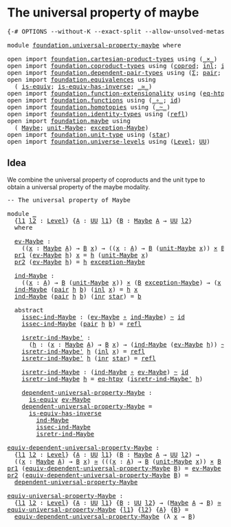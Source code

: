 # The universal property of maybe

<pre class="Agda"><a id="44" class="Symbol">{-#</a> <a id="48" class="Keyword">OPTIONS</a> <a id="56" class="Pragma">--without-K</a> <a id="68" class="Pragma">--exact-split</a> <a id="82" class="Pragma">--allow-unsolved-metas</a> <a id="105" class="Symbol">#-}</a>

<a id="110" class="Keyword">module</a> <a id="117" href="foundation.universal-property-maybe.html" class="Module">foundation.universal-property-maybe</a> <a id="153" class="Keyword">where</a>

<a id="160" class="Keyword">open</a> <a id="165" class="Keyword">import</a> <a id="172" href="foundation.cartesian-product-types.html" class="Module">foundation.cartesian-product-types</a> <a id="207" class="Keyword">using</a> <a id="213" class="Symbol">(</a><a id="214" href="foundation-core.cartesian-product-types.html#577" class="Function Operator">_×_</a><a id="217" class="Symbol">)</a>
<a id="219" class="Keyword">open</a> <a id="224" class="Keyword">import</a> <a id="231" href="foundation.coproduct-types.html" class="Module">foundation.coproduct-types</a> <a id="258" class="Keyword">using</a> <a id="264" class="Symbol">(</a><a id="265" href="foundation.coproduct-types.html#1168" class="Datatype">coprod</a><a id="271" class="Symbol">;</a> <a id="273" href="foundation.coproduct-types.html#1239" class="InductiveConstructor">inl</a><a id="276" class="Symbol">;</a> <a id="278" href="foundation.coproduct-types.html#1262" class="InductiveConstructor">inr</a><a id="281" class="Symbol">)</a>
<a id="283" class="Keyword">open</a> <a id="288" class="Keyword">import</a> <a id="295" href="foundation.dependent-pair-types.html" class="Module">foundation.dependent-pair-types</a> <a id="327" class="Keyword">using</a> <a id="333" class="Symbol">(</a><a id="334" href="foundation-core.dependent-pair-types.html#502" class="Record">Σ</a><a id="335" class="Symbol">;</a> <a id="337" href="foundation-core.dependent-pair-types.html#575" class="InductiveConstructor">pair</a><a id="341" class="Symbol">;</a> <a id="343" href="foundation-core.dependent-pair-types.html#592" class="Field">pr1</a><a id="346" class="Symbol">;</a> <a id="348" href="foundation-core.dependent-pair-types.html#604" class="Field">pr2</a><a id="351" class="Symbol">)</a>
<a id="353" class="Keyword">open</a> <a id="358" class="Keyword">import</a> <a id="365" href="foundation.equivalences.html" class="Module">foundation.equivalences</a> <a id="389" class="Keyword">using</a>
  <a id="397" class="Symbol">(</a> <a id="399" href="foundation-core.equivalences.html#1542" class="Function">is-equiv</a><a id="407" class="Symbol">;</a> <a id="409" href="foundation-core.equivalences.html#2999" class="Function">is-equiv-has-inverse</a><a id="429" class="Symbol">;</a> <a id="431" href="foundation-core.equivalences.html#1607" class="Function Operator">_≃_</a><a id="434" class="Symbol">)</a>
<a id="436" class="Keyword">open</a> <a id="441" class="Keyword">import</a> <a id="448" href="foundation.function-extensionality.html" class="Module">foundation.function-extensionality</a> <a id="483" class="Keyword">using</a> <a id="489" class="Symbol">(</a><a id="490" href="foundation.function-extensionality.html#1446" class="Function">eq-htpy</a><a id="497" class="Symbol">)</a>
<a id="499" class="Keyword">open</a> <a id="504" class="Keyword">import</a> <a id="511" href="foundation.functions.html" class="Module">foundation.functions</a> <a id="532" class="Keyword">using</a> <a id="538" class="Symbol">(</a><a id="539" href="foundation-core.functions.html#407" class="Function Operator">_∘_</a><a id="542" class="Symbol">;</a> <a id="544" href="foundation-core.functions.html#309" class="Function">id</a><a id="546" class="Symbol">)</a>
<a id="548" class="Keyword">open</a> <a id="553" class="Keyword">import</a> <a id="560" href="foundation.homotopies.html" class="Module">foundation.homotopies</a> <a id="582" class="Keyword">using</a> <a id="588" class="Symbol">(</a><a id="589" href="foundation-core.homotopies.html#467" class="Function Operator">_~_</a><a id="592" class="Symbol">)</a>
<a id="594" class="Keyword">open</a> <a id="599" class="Keyword">import</a> <a id="606" href="foundation.identity-types.html" class="Module">foundation.identity-types</a> <a id="632" class="Keyword">using</a> <a id="638" class="Symbol">(</a><a id="639" href="foundation-core.identity-types.html#694" class="InductiveConstructor">refl</a><a id="643" class="Symbol">)</a>
<a id="645" class="Keyword">open</a> <a id="650" class="Keyword">import</a> <a id="657" href="foundation.maybe.html" class="Module">foundation.maybe</a> <a id="674" class="Keyword">using</a>
  <a id="682" class="Symbol">(</a> <a id="684" href="foundation.maybe.html#1378" class="Function">Maybe</a><a id="689" class="Symbol">;</a> <a id="691" href="foundation.maybe.html#1437" class="Function">unit-Maybe</a><a id="701" class="Symbol">;</a> <a id="703" href="foundation.maybe.html#1935" class="Function">exception-Maybe</a><a id="718" class="Symbol">)</a>
<a id="720" class="Keyword">open</a> <a id="725" class="Keyword">import</a> <a id="732" href="foundation.unit-type.html" class="Module">foundation.unit-type</a> <a id="753" class="Keyword">using</a> <a id="759" class="Symbol">(</a><a id="760" href="foundation.unit-type.html#999" class="InductiveConstructor">star</a><a id="764" class="Symbol">)</a>
<a id="766" class="Keyword">open</a> <a id="771" class="Keyword">import</a> <a id="778" href="foundation.universe-levels.html" class="Module">foundation.universe-levels</a> <a id="805" class="Keyword">using</a> <a id="811" class="Symbol">(</a><a id="812" href="Agda.Primitive.html#597" class="Postulate">Level</a><a id="817" class="Symbol">;</a> <a id="819" href="foundation-core.universe-levels.html#222" class="Primitive">UU</a><a id="821" class="Symbol">)</a>
</pre>
## Idea

We combine the universal property of coproducts and the unit type to obtain a universal property of the maybe modality.

<pre class="Agda"><a id="966" class="Comment">-- The universal property of Maybe</a>

<a id="1002" class="Keyword">module</a> <a id="1009" href="foundation.universal-property-maybe.html#1009" class="Module">_</a>
  <a id="1013" class="Symbol">{</a><a id="1014" href="foundation.universal-property-maybe.html#1014" class="Bound">l1</a> <a id="1017" href="foundation.universal-property-maybe.html#1017" class="Bound">l2</a> <a id="1020" class="Symbol">:</a> <a id="1022" href="Agda.Primitive.html#597" class="Postulate">Level</a><a id="1027" class="Symbol">}</a> <a id="1029" class="Symbol">{</a><a id="1030" href="foundation.universal-property-maybe.html#1030" class="Bound">A</a> <a id="1032" class="Symbol">:</a> <a id="1034" href="foundation-core.universe-levels.html#222" class="Primitive">UU</a> <a id="1037" href="foundation.universal-property-maybe.html#1014" class="Bound">l1</a><a id="1039" class="Symbol">}</a> <a id="1041" class="Symbol">{</a><a id="1042" href="foundation.universal-property-maybe.html#1042" class="Bound">B</a> <a id="1044" class="Symbol">:</a> <a id="1046" href="foundation.maybe.html#1378" class="Function">Maybe</a> <a id="1052" href="foundation.universal-property-maybe.html#1030" class="Bound">A</a> <a id="1054" class="Symbol">→</a> <a id="1056" href="foundation-core.universe-levels.html#222" class="Primitive">UU</a> <a id="1059" href="foundation.universal-property-maybe.html#1017" class="Bound">l2</a><a id="1061" class="Symbol">}</a>
  <a id="1065" class="Keyword">where</a>

  <a id="1074" href="foundation.universal-property-maybe.html#1074" class="Function">ev-Maybe</a> <a id="1083" class="Symbol">:</a>
    <a id="1089" class="Symbol">((</a><a id="1091" href="foundation.universal-property-maybe.html#1091" class="Bound">x</a> <a id="1093" class="Symbol">:</a> <a id="1095" href="foundation.maybe.html#1378" class="Function">Maybe</a> <a id="1101" href="foundation.universal-property-maybe.html#1030" class="Bound">A</a><a id="1102" class="Symbol">)</a> <a id="1104" class="Symbol">→</a> <a id="1106" href="foundation.universal-property-maybe.html#1042" class="Bound">B</a> <a id="1108" href="foundation.universal-property-maybe.html#1091" class="Bound">x</a><a id="1109" class="Symbol">)</a> <a id="1111" class="Symbol">→</a> <a id="1113" class="Symbol">((</a><a id="1115" href="foundation.universal-property-maybe.html#1115" class="Bound">x</a> <a id="1117" class="Symbol">:</a> <a id="1119" href="foundation.universal-property-maybe.html#1030" class="Bound">A</a><a id="1120" class="Symbol">)</a> <a id="1122" class="Symbol">→</a> <a id="1124" href="foundation.universal-property-maybe.html#1042" class="Bound">B</a> <a id="1126" class="Symbol">(</a><a id="1127" href="foundation.maybe.html#1437" class="Function">unit-Maybe</a> <a id="1138" href="foundation.universal-property-maybe.html#1115" class="Bound">x</a><a id="1139" class="Symbol">))</a> <a id="1142" href="foundation-core.cartesian-product-types.html#577" class="Function Operator">×</a> <a id="1144" href="foundation.universal-property-maybe.html#1042" class="Bound">B</a> <a id="1146" href="foundation.maybe.html#1935" class="Function">exception-Maybe</a>
  <a id="1164" href="foundation-core.dependent-pair-types.html#592" class="Field">pr1</a> <a id="1168" class="Symbol">(</a><a id="1169" href="foundation.universal-property-maybe.html#1074" class="Function">ev-Maybe</a> <a id="1178" href="foundation.universal-property-maybe.html#1178" class="Bound">h</a><a id="1179" class="Symbol">)</a> <a id="1181" href="foundation.universal-property-maybe.html#1181" class="Bound">x</a> <a id="1183" class="Symbol">=</a> <a id="1185" href="foundation.universal-property-maybe.html#1178" class="Bound">h</a> <a id="1187" class="Symbol">(</a><a id="1188" href="foundation.maybe.html#1437" class="Function">unit-Maybe</a> <a id="1199" href="foundation.universal-property-maybe.html#1181" class="Bound">x</a><a id="1200" class="Symbol">)</a>
  <a id="1204" href="foundation-core.dependent-pair-types.html#604" class="Field">pr2</a> <a id="1208" class="Symbol">(</a><a id="1209" href="foundation.universal-property-maybe.html#1074" class="Function">ev-Maybe</a> <a id="1218" href="foundation.universal-property-maybe.html#1218" class="Bound">h</a><a id="1219" class="Symbol">)</a> <a id="1221" class="Symbol">=</a> <a id="1223" href="foundation.universal-property-maybe.html#1218" class="Bound">h</a> <a id="1225" href="foundation.maybe.html#1935" class="Function">exception-Maybe</a>
  
  <a id="1246" href="foundation.universal-property-maybe.html#1246" class="Function">ind-Maybe</a> <a id="1256" class="Symbol">:</a>
    <a id="1262" class="Symbol">((</a><a id="1264" href="foundation.universal-property-maybe.html#1264" class="Bound">x</a> <a id="1266" class="Symbol">:</a> <a id="1268" href="foundation.universal-property-maybe.html#1030" class="Bound">A</a><a id="1269" class="Symbol">)</a> <a id="1271" class="Symbol">→</a> <a id="1273" href="foundation.universal-property-maybe.html#1042" class="Bound">B</a> <a id="1275" class="Symbol">(</a><a id="1276" href="foundation.maybe.html#1437" class="Function">unit-Maybe</a> <a id="1287" href="foundation.universal-property-maybe.html#1264" class="Bound">x</a><a id="1288" class="Symbol">))</a> <a id="1291" href="foundation-core.cartesian-product-types.html#577" class="Function Operator">×</a> <a id="1293" class="Symbol">(</a><a id="1294" href="foundation.universal-property-maybe.html#1042" class="Bound">B</a> <a id="1296" href="foundation.maybe.html#1935" class="Function">exception-Maybe</a><a id="1311" class="Symbol">)</a> <a id="1313" class="Symbol">→</a> <a id="1315" class="Symbol">(</a><a id="1316" href="foundation.universal-property-maybe.html#1316" class="Bound">x</a> <a id="1318" class="Symbol">:</a> <a id="1320" href="foundation.maybe.html#1378" class="Function">Maybe</a> <a id="1326" href="foundation.universal-property-maybe.html#1030" class="Bound">A</a><a id="1327" class="Symbol">)</a> <a id="1329" class="Symbol">→</a> <a id="1331" href="foundation.universal-property-maybe.html#1042" class="Bound">B</a> <a id="1333" href="foundation.universal-property-maybe.html#1316" class="Bound">x</a>
  <a id="1337" href="foundation.universal-property-maybe.html#1246" class="Function">ind-Maybe</a> <a id="1347" class="Symbol">(</a><a id="1348" href="foundation-core.dependent-pair-types.html#575" class="InductiveConstructor">pair</a> <a id="1353" href="foundation.universal-property-maybe.html#1353" class="Bound">h</a> <a id="1355" href="foundation.universal-property-maybe.html#1355" class="Bound">b</a><a id="1356" class="Symbol">)</a> <a id="1358" class="Symbol">(</a><a id="1359" href="foundation.coproduct-types.html#1239" class="InductiveConstructor">inl</a> <a id="1363" href="foundation.universal-property-maybe.html#1363" class="Bound">x</a><a id="1364" class="Symbol">)</a> <a id="1366" class="Symbol">=</a> <a id="1368" href="foundation.universal-property-maybe.html#1353" class="Bound">h</a> <a id="1370" href="foundation.universal-property-maybe.html#1363" class="Bound">x</a>
  <a id="1374" href="foundation.universal-property-maybe.html#1246" class="Function">ind-Maybe</a> <a id="1384" class="Symbol">(</a><a id="1385" href="foundation-core.dependent-pair-types.html#575" class="InductiveConstructor">pair</a> <a id="1390" href="foundation.universal-property-maybe.html#1390" class="Bound">h</a> <a id="1392" href="foundation.universal-property-maybe.html#1392" class="Bound">b</a><a id="1393" class="Symbol">)</a> <a id="1395" class="Symbol">(</a><a id="1396" href="foundation.coproduct-types.html#1262" class="InductiveConstructor">inr</a> <a id="1400" href="foundation.unit-type.html#999" class="InductiveConstructor">star</a><a id="1404" class="Symbol">)</a> <a id="1406" class="Symbol">=</a> <a id="1408" href="foundation.universal-property-maybe.html#1392" class="Bound">b</a>

  <a id="1413" class="Keyword">abstract</a>
    <a id="1426" href="foundation.universal-property-maybe.html#1426" class="Function">issec-ind-Maybe</a> <a id="1442" class="Symbol">:</a> <a id="1444" class="Symbol">(</a><a id="1445" href="foundation.universal-property-maybe.html#1074" class="Function">ev-Maybe</a> <a id="1454" href="foundation-core.functions.html#407" class="Function Operator">∘</a> <a id="1456" href="foundation.universal-property-maybe.html#1246" class="Function">ind-Maybe</a><a id="1465" class="Symbol">)</a> <a id="1467" href="foundation-core.homotopies.html#467" class="Function Operator">~</a> <a id="1469" href="foundation-core.functions.html#309" class="Function">id</a>
    <a id="1476" href="foundation.universal-property-maybe.html#1426" class="Function">issec-ind-Maybe</a> <a id="1492" class="Symbol">(</a><a id="1493" href="foundation-core.dependent-pair-types.html#575" class="InductiveConstructor">pair</a> <a id="1498" href="foundation.universal-property-maybe.html#1498" class="Bound">h</a> <a id="1500" href="foundation.universal-property-maybe.html#1500" class="Bound">b</a><a id="1501" class="Symbol">)</a> <a id="1503" class="Symbol">=</a> <a id="1505" href="foundation-core.identity-types.html#694" class="InductiveConstructor">refl</a>

    <a id="1515" href="foundation.universal-property-maybe.html#1515" class="Function">isretr-ind-Maybe&#39;</a> <a id="1533" class="Symbol">:</a>
      <a id="1541" class="Symbol">(</a><a id="1542" href="foundation.universal-property-maybe.html#1542" class="Bound">h</a> <a id="1544" class="Symbol">:</a> <a id="1546" class="Symbol">(</a><a id="1547" href="foundation.universal-property-maybe.html#1547" class="Bound">x</a> <a id="1549" class="Symbol">:</a> <a id="1551" href="foundation.maybe.html#1378" class="Function">Maybe</a> <a id="1557" href="foundation.universal-property-maybe.html#1030" class="Bound">A</a><a id="1558" class="Symbol">)</a> <a id="1560" class="Symbol">→</a> <a id="1562" href="foundation.universal-property-maybe.html#1042" class="Bound">B</a> <a id="1564" href="foundation.universal-property-maybe.html#1547" class="Bound">x</a><a id="1565" class="Symbol">)</a> <a id="1567" class="Symbol">→</a> <a id="1569" class="Symbol">(</a><a id="1570" href="foundation.universal-property-maybe.html#1246" class="Function">ind-Maybe</a> <a id="1580" class="Symbol">(</a><a id="1581" href="foundation.universal-property-maybe.html#1074" class="Function">ev-Maybe</a> <a id="1590" href="foundation.universal-property-maybe.html#1542" class="Bound">h</a><a id="1591" class="Symbol">))</a> <a id="1594" href="foundation-core.homotopies.html#467" class="Function Operator">~</a> <a id="1596" href="foundation.universal-property-maybe.html#1542" class="Bound">h</a>
    <a id="1602" href="foundation.universal-property-maybe.html#1515" class="Function">isretr-ind-Maybe&#39;</a> <a id="1620" href="foundation.universal-property-maybe.html#1620" class="Bound">h</a> <a id="1622" class="Symbol">(</a><a id="1623" href="foundation.coproduct-types.html#1239" class="InductiveConstructor">inl</a> <a id="1627" href="foundation.universal-property-maybe.html#1627" class="Bound">x</a><a id="1628" class="Symbol">)</a> <a id="1630" class="Symbol">=</a> <a id="1632" href="foundation-core.identity-types.html#694" class="InductiveConstructor">refl</a>
    <a id="1641" href="foundation.universal-property-maybe.html#1515" class="Function">isretr-ind-Maybe&#39;</a> <a id="1659" href="foundation.universal-property-maybe.html#1659" class="Bound">h</a> <a id="1661" class="Symbol">(</a><a id="1662" href="foundation.coproduct-types.html#1262" class="InductiveConstructor">inr</a> <a id="1666" href="foundation.unit-type.html#999" class="InductiveConstructor">star</a><a id="1670" class="Symbol">)</a> <a id="1672" class="Symbol">=</a> <a id="1674" href="foundation-core.identity-types.html#694" class="InductiveConstructor">refl</a>

    <a id="1684" href="foundation.universal-property-maybe.html#1684" class="Function">isretr-ind-Maybe</a> <a id="1701" class="Symbol">:</a> <a id="1703" class="Symbol">(</a><a id="1704" href="foundation.universal-property-maybe.html#1246" class="Function">ind-Maybe</a> <a id="1714" href="foundation-core.functions.html#407" class="Function Operator">∘</a> <a id="1716" href="foundation.universal-property-maybe.html#1074" class="Function">ev-Maybe</a><a id="1724" class="Symbol">)</a> <a id="1726" href="foundation-core.homotopies.html#467" class="Function Operator">~</a> <a id="1728" href="foundation-core.functions.html#309" class="Function">id</a>
    <a id="1735" href="foundation.universal-property-maybe.html#1684" class="Function">isretr-ind-Maybe</a> <a id="1752" href="foundation.universal-property-maybe.html#1752" class="Bound">h</a> <a id="1754" class="Symbol">=</a> <a id="1756" href="foundation.function-extensionality.html#1446" class="Function">eq-htpy</a> <a id="1764" class="Symbol">(</a><a id="1765" href="foundation.universal-property-maybe.html#1515" class="Function">isretr-ind-Maybe&#39;</a> <a id="1783" href="foundation.universal-property-maybe.html#1752" class="Bound">h</a><a id="1784" class="Symbol">)</a>

    <a id="1791" href="foundation.universal-property-maybe.html#1791" class="Function">dependent-universal-property-Maybe</a> <a id="1826" class="Symbol">:</a>
      <a id="1834" href="foundation-core.equivalences.html#1542" class="Function">is-equiv</a> <a id="1843" href="foundation.universal-property-maybe.html#1074" class="Function">ev-Maybe</a>
    <a id="1856" href="foundation.universal-property-maybe.html#1791" class="Function">dependent-universal-property-Maybe</a> <a id="1891" class="Symbol">=</a>
      <a id="1899" href="foundation-core.equivalences.html#2999" class="Function">is-equiv-has-inverse</a>
        <a id="1928" href="foundation.universal-property-maybe.html#1246" class="Function">ind-Maybe</a>
        <a id="1946" href="foundation.universal-property-maybe.html#1426" class="Function">issec-ind-Maybe</a>
        <a id="1970" href="foundation.universal-property-maybe.html#1684" class="Function">isretr-ind-Maybe</a>

<a id="equiv-dependent-universal-property-Maybe"></a><a id="1988" href="foundation.universal-property-maybe.html#1988" class="Function">equiv-dependent-universal-property-Maybe</a> <a id="2029" class="Symbol">:</a>
  <a id="2033" class="Symbol">{</a><a id="2034" href="foundation.universal-property-maybe.html#2034" class="Bound">l1</a> <a id="2037" href="foundation.universal-property-maybe.html#2037" class="Bound">l2</a> <a id="2040" class="Symbol">:</a> <a id="2042" href="Agda.Primitive.html#597" class="Postulate">Level</a><a id="2047" class="Symbol">}</a> <a id="2049" class="Symbol">{</a><a id="2050" href="foundation.universal-property-maybe.html#2050" class="Bound">A</a> <a id="2052" class="Symbol">:</a> <a id="2054" href="foundation-core.universe-levels.html#222" class="Primitive">UU</a> <a id="2057" href="foundation.universal-property-maybe.html#2034" class="Bound">l1</a><a id="2059" class="Symbol">}</a> <a id="2061" class="Symbol">(</a><a id="2062" href="foundation.universal-property-maybe.html#2062" class="Bound">B</a> <a id="2064" class="Symbol">:</a> <a id="2066" href="foundation.maybe.html#1378" class="Function">Maybe</a> <a id="2072" href="foundation.universal-property-maybe.html#2050" class="Bound">A</a> <a id="2074" class="Symbol">→</a> <a id="2076" href="foundation-core.universe-levels.html#222" class="Primitive">UU</a> <a id="2079" href="foundation.universal-property-maybe.html#2037" class="Bound">l2</a><a id="2081" class="Symbol">)</a> <a id="2083" class="Symbol">→</a>
  <a id="2087" class="Symbol">((</a><a id="2089" href="foundation.universal-property-maybe.html#2089" class="Bound">x</a> <a id="2091" class="Symbol">:</a> <a id="2093" href="foundation.maybe.html#1378" class="Function">Maybe</a> <a id="2099" href="foundation.universal-property-maybe.html#2050" class="Bound">A</a><a id="2100" class="Symbol">)</a> <a id="2102" class="Symbol">→</a> <a id="2104" href="foundation.universal-property-maybe.html#2062" class="Bound">B</a> <a id="2106" href="foundation.universal-property-maybe.html#2089" class="Bound">x</a><a id="2107" class="Symbol">)</a> <a id="2109" href="foundation-core.equivalences.html#1607" class="Function Operator">≃</a> <a id="2111" class="Symbol">(((</a><a id="2114" href="foundation.universal-property-maybe.html#2114" class="Bound">x</a> <a id="2116" class="Symbol">:</a> <a id="2118" href="foundation.universal-property-maybe.html#2050" class="Bound">A</a><a id="2119" class="Symbol">)</a> <a id="2121" class="Symbol">→</a> <a id="2123" href="foundation.universal-property-maybe.html#2062" class="Bound">B</a> <a id="2125" class="Symbol">(</a><a id="2126" href="foundation.maybe.html#1437" class="Function">unit-Maybe</a> <a id="2137" href="foundation.universal-property-maybe.html#2114" class="Bound">x</a><a id="2138" class="Symbol">))</a> <a id="2141" href="foundation-core.cartesian-product-types.html#577" class="Function Operator">×</a> <a id="2143" href="foundation.universal-property-maybe.html#2062" class="Bound">B</a> <a id="2145" href="foundation.maybe.html#1935" class="Function">exception-Maybe</a><a id="2160" class="Symbol">)</a>
<a id="2162" href="foundation-core.dependent-pair-types.html#592" class="Field">pr1</a> <a id="2166" class="Symbol">(</a><a id="2167" href="foundation.universal-property-maybe.html#1988" class="Function">equiv-dependent-universal-property-Maybe</a> <a id="2208" href="foundation.universal-property-maybe.html#2208" class="Bound">B</a><a id="2209" class="Symbol">)</a> <a id="2211" class="Symbol">=</a> <a id="2213" href="foundation.universal-property-maybe.html#1074" class="Function">ev-Maybe</a>
<a id="2222" href="foundation-core.dependent-pair-types.html#604" class="Field">pr2</a> <a id="2226" class="Symbol">(</a><a id="2227" href="foundation.universal-property-maybe.html#1988" class="Function">equiv-dependent-universal-property-Maybe</a> <a id="2268" href="foundation.universal-property-maybe.html#2268" class="Bound">B</a><a id="2269" class="Symbol">)</a> <a id="2271" class="Symbol">=</a>
  <a id="2275" href="foundation.universal-property-maybe.html#1791" class="Function">dependent-universal-property-Maybe</a>

<a id="equiv-universal-property-Maybe"></a><a id="2311" href="foundation.universal-property-maybe.html#2311" class="Function">equiv-universal-property-Maybe</a> <a id="2342" class="Symbol">:</a>
  <a id="2346" class="Symbol">{</a><a id="2347" href="foundation.universal-property-maybe.html#2347" class="Bound">l1</a> <a id="2350" href="foundation.universal-property-maybe.html#2350" class="Bound">l2</a> <a id="2353" class="Symbol">:</a> <a id="2355" href="Agda.Primitive.html#597" class="Postulate">Level</a><a id="2360" class="Symbol">}</a> <a id="2362" class="Symbol">{</a><a id="2363" href="foundation.universal-property-maybe.html#2363" class="Bound">A</a> <a id="2365" class="Symbol">:</a> <a id="2367" href="foundation-core.universe-levels.html#222" class="Primitive">UU</a> <a id="2370" href="foundation.universal-property-maybe.html#2347" class="Bound">l1</a><a id="2372" class="Symbol">}</a> <a id="2374" class="Symbol">{</a><a id="2375" href="foundation.universal-property-maybe.html#2375" class="Bound">B</a> <a id="2377" class="Symbol">:</a> <a id="2379" href="foundation-core.universe-levels.html#222" class="Primitive">UU</a> <a id="2382" href="foundation.universal-property-maybe.html#2350" class="Bound">l2</a><a id="2384" class="Symbol">}</a> <a id="2386" class="Symbol">→</a> <a id="2388" class="Symbol">(</a><a id="2389" href="foundation.maybe.html#1378" class="Function">Maybe</a> <a id="2395" href="foundation.universal-property-maybe.html#2363" class="Bound">A</a> <a id="2397" class="Symbol">→</a> <a id="2399" href="foundation.universal-property-maybe.html#2375" class="Bound">B</a><a id="2400" class="Symbol">)</a> <a id="2402" href="foundation-core.equivalences.html#1607" class="Function Operator">≃</a> <a id="2404" class="Symbol">((</a><a id="2406" href="foundation.universal-property-maybe.html#2363" class="Bound">A</a> <a id="2408" class="Symbol">→</a> <a id="2410" href="foundation.universal-property-maybe.html#2375" class="Bound">B</a><a id="2411" class="Symbol">)</a> <a id="2413" href="foundation-core.cartesian-product-types.html#577" class="Function Operator">×</a> <a id="2415" href="foundation.universal-property-maybe.html#2375" class="Bound">B</a><a id="2416" class="Symbol">)</a>
<a id="2418" href="foundation.universal-property-maybe.html#2311" class="Function">equiv-universal-property-Maybe</a> <a id="2449" class="Symbol">{</a><a id="2450" href="foundation.universal-property-maybe.html#2450" class="Bound">l1</a><a id="2452" class="Symbol">}</a> <a id="2454" class="Symbol">{</a><a id="2455" href="foundation.universal-property-maybe.html#2455" class="Bound">l2</a><a id="2457" class="Symbol">}</a> <a id="2459" class="Symbol">{</a><a id="2460" href="foundation.universal-property-maybe.html#2460" class="Bound">A</a><a id="2461" class="Symbol">}</a> <a id="2463" class="Symbol">{</a><a id="2464" href="foundation.universal-property-maybe.html#2464" class="Bound">B</a><a id="2465" class="Symbol">}</a> <a id="2467" class="Symbol">=</a>
  <a id="2471" href="foundation.universal-property-maybe.html#1988" class="Function">equiv-dependent-universal-property-Maybe</a> <a id="2512" class="Symbol">(λ</a> <a id="2515" href="foundation.universal-property-maybe.html#2515" class="Bound">x</a> <a id="2517" class="Symbol">→</a> <a id="2519" href="foundation.universal-property-maybe.html#2464" class="Bound">B</a><a id="2520" class="Symbol">)</a>
</pre>